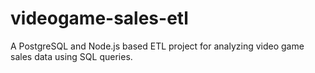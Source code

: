 # videogame-sales-etl
A PostgreSQL and Node.js based ETL project for analyzing video game sales data using SQL queries.
